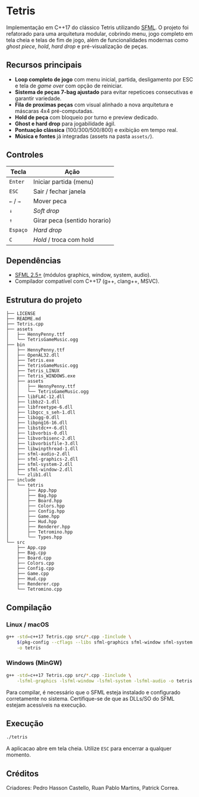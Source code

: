 # Tetris

Implementação em C++17 do clássico Tetris utilizando [SFML](https://www.sfml-dev.org/). O projeto foi refatorado para uma arquitetura modular, cobrindo menu, jogo completo em tela cheia e telas de fim de jogo, além de funcionalidades modernas como *ghost piece*, *hold*, *hard drop* e pré-visualização de peças.

## Recursos principais
- **Loop completo de jogo** com menu inicial, partida, desligamento por ESC e tela de *game over* com opção de reiniciar.
- **Sistema de peças 7-bag ajustado** para evitar repeticoes consecutivas e garantir variedade.
- **Fila de proximas peças** com visual alinhado a nova arquitetura e máscaras 4x4 pré-computadas.
- **Hold de peça** com bloqueio por turno e preview dedicado.
- **Ghost e hard drop** para jogabilidade ágil.
- **Pontuação clássica** (100/300/500/800) e exibição em tempo real.
- **Música e fontes** já integradas (assets na pasta `assets/`).

## Controles
| Tecla            | Ação                         |
|------------------|------------------------------|
| `Enter`          | Iniciar partida (menu)       |
| `ESC`            | Sair / fechar janela         |
| `←` / `→`        | Mover peca                   |
| `↓`              | *Soft drop*                  |
| `↑`              | Girar peca (sentido horario) |
| `Espaço`         | *Hard drop*                  |
| `C`              | *Hold* / troca com hold      |

## Dependências
- [SFML 2.5+](https://www.sfml-dev.org/) (módulos graphics, window, system, audio).
- Compilador compatível com C++17 (g++, clang++, MSVC).

## Estrutura do projeto
```
├── LICENSE
├── README.md
├── Tetris.cpp
├── assets
│   ├── HennyPenny.ttf
│   └── TetrisGameMusic.ogg
├── bin
│   ├── HennyPenny.ttf
│   ├── OpenAL32.dll
│   ├── Tetris.exe
│   ├── TetrisGameMusic.ogg
│   ├── Tetris_LINUX
│   ├── Tetris_WINDOWS.exe
│   ├── assets
│   │   ├── HennyPenny.ttf
│   │   └── TetrisGameMusic.ogg
│   ├── libFLAC-12.dll
│   ├── libbz2-1.dll
│   ├── libfreetype-6.dll
│   ├── libgcc_s_seh-1.dll
│   ├── libogg-0.dll
│   ├── libpng16-16.dll
│   ├── libstdc++-6.dll
│   ├── libvorbis-0.dll
│   ├── libvorbisenc-2.dll
│   ├── libvorbisfile-3.dll
│   ├── libwinpthread-1.dll
│   ├── sfml-audio-2.dll
│   ├── sfml-graphics-2.dll
│   ├── sfml-system-2.dll
│   ├── sfml-window-2.dll
│   └── zlib1.dll
├── include
│   └── tetris
│       ├── App.hpp
│       ├── Bag.hpp
│       ├── Board.hpp
│       ├── Colors.hpp
│       ├── Config.hpp
│       ├── Game.hpp
│       ├── Hud.hpp
│       ├── Renderer.hpp
│       ├── Tetromino.hpp
│       └── Types.hpp
└── src
    ├── App.cpp
    ├── Bag.cpp
    ├── Board.cpp
    ├── Colors.cpp
    ├── Config.cpp
    ├── Game.cpp
    ├── Hud.cpp
    ├── Renderer.cpp
    └── Tetromino.cpp
```

## Compilação
### Linux / macOS
```bash
g++ -std=c++17 Tetris.cpp src/*.cpp -Iinclude \
    $(pkg-config --cflags --libs sfml-graphics sfml-window sfml-system sfml-audio) \
    -o tetris
```

### Windows (MinGW)
```bash
g++ -std=c++17 Tetris.cpp src/*.cpp -Iinclude \
    -lsfml-graphics -lsfml-window -lsfml-system -lsfml-audio -o tetris.exe
```
Para compilar, é necessário que o SFML esteja instalado e configurado corretamente no sistema.
Certifique-se de que as DLLs/SO do SFML estejam acessíveis na execução.


## Execução
```bash
./tetris
```
A aplicacao abre em tela cheia. Utilize `ESC` para encerrar a qualquer momento.

## Créditos
Criadores: Pedro Hasson Castello, Ruan Pablo Martins, Patrick Correa.
